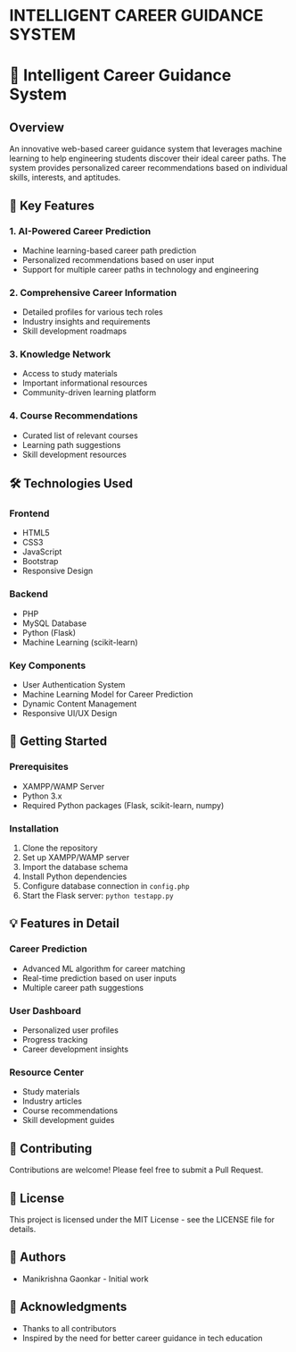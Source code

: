 # INTELLIGENT CAREER GUIDANCE SYSTEM

# 🎯 Intelligent Career Guidance System

## Overview
An innovative web-based career guidance system that leverages machine learning to help engineering students discover their ideal career paths. The system provides personalized career recommendations based on individual skills, interests, and aptitudes.

## 🌟 Key Features

### 1. AI-Powered Career Prediction
- Machine learning-based career path prediction
- Personalized recommendations based on user input
- Support for multiple career paths in technology and engineering

### 2. Comprehensive Career Information
- Detailed profiles for various tech roles
- Industry insights and requirements
- Skill development roadmaps

### 3. Knowledge Network
- Access to study materials
- Important informational resources
- Community-driven learning platform

### 4. Course Recommendations
- Curated list of relevant courses
- Learning path suggestions
- Skill development resources

## 🛠️ Technologies Used

### Frontend
- HTML5
- CSS3
- JavaScript
- Bootstrap
- Responsive Design

### Backend
- PHP
- MySQL Database
- Python (Flask)
- Machine Learning (scikit-learn)

### Key Components
- User Authentication System
- Machine Learning Model for Career Prediction
- Dynamic Content Management
- Responsive UI/UX Design

## 🚀 Getting Started

### Prerequisites
- XAMPP/WAMP Server
- Python 3.x
- Required Python packages (Flask, scikit-learn, numpy)

### Installation
1. Clone the repository
2. Set up XAMPP/WAMP server
3. Import the database schema
4. Install Python dependencies
5. Configure database connection in `config.php`
6. Start the Flask server: `python testapp.py`

## 💡 Features in Detail

### Career Prediction
- Advanced ML algorithm for career matching
- Real-time prediction based on user inputs
- Multiple career path suggestions

### User Dashboard
- Personalized user profiles
- Progress tracking
- Career development insights

### Resource Center
- Study materials
- Industry articles
- Course recommendations
- Skill development guides

## 🤝 Contributing
Contributions are welcome! Please feel free to submit a Pull Request.

## 📝 License
This project is licensed under the MIT License - see the LICENSE file for details.

## 👥 Authors
- Manikrishna Gaonkar - Initial work

## 🙏 Acknowledgments
- Thanks to all contributors
- Inspired by the need for better career guidance in tech education

